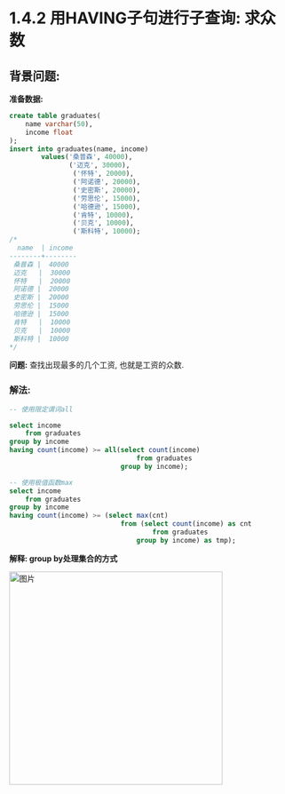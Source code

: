 # 1.4.2 用HAVING子句进行子查询: 求众数

## 背景问题:

**准备数据:**
```sql
create table graduates(
    name varchar(50),
    income float
);
insert into graduates(name, income)
        values('桑普森', 40000),
               ('迈克', 30000),
                ('怀特', 20000),
                ('阿诺德', 20000),
                ('史密斯', 20000),
                ('劳思伦', 15000),
                ('哈德逊', 15000),
                ('肯特', 10000),
                ('贝克', 10000),
                ('斯科特', 10000);
/*
  name  | income
--------+--------
 桑普森 |  40000
 迈克   |  30000
 怀特   |  20000
 阿诺德 |  20000
 史密斯 |  20000
 劳思伦 |  15000
 哈德逊 |  15000
 肯特   |  10000
 贝克   |  10000
 斯科特 |  10000
*/
```

**问题:**
查找出现最多的几个工资, 也就是工资的众数.

### 解法:

```sql
-- 使用限定谓词all

select income
    from graduates
group by income
having count(income) >= all(select count(income)
                                from graduates
                            group by income);

-- 使用极值函数max
select income
    from graduates
group by income
having count(income) >= (select max(cnt)
                            from (select count(income) as cnt
                                    from graduates
                                group by income) as tmp);
```

**解释: group by处理集合的方式**

<img width="384" alt="图片" src="https://user-images.githubusercontent.com/19871320/71703595-5e059500-2e10-11ea-969f-e2ee247b655c.png">


